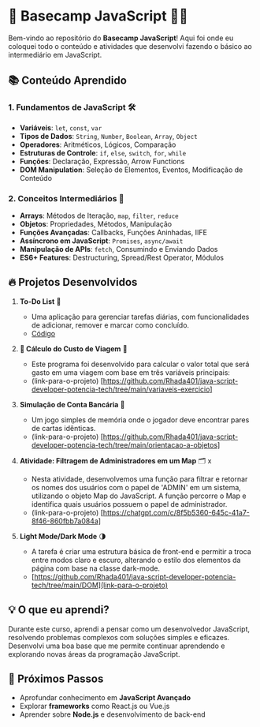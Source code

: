 # 🚀 Basecamp JavaScript 🧑‍💻

Bem-vindo ao repositório do **Basecamp JavaScript**! Aqui foi onde eu coloquei todo o conteúdo e atividades que desenvolvi fazendo o básico ao intermediário em JavaScript.

## 📚 Conteúdo Aprendido

### 1. Fundamentos de JavaScript 🛠️
- **Variáveis**: `let`, `const`, `var`
- **Tipos de Dados**: `String`, `Number`, `Boolean`, `Array`, `Object`
- **Operadores**: Aritméticos, Lógicos, Comparação
- **Estruturas de Controle**: `if`, `else`, `switch`, `for`, `while`
- **Funções**: Declaração, Expressão, Arrow Functions
- **DOM Manipulation**: Seleção de Elementos, Eventos, Modificação de Conteúdo

### 2. Conceitos Intermediários 🌟
- **Arrays**: Métodos de Iteração, `map`, `filter`, `reduce`
- **Objetos**: Propriedades, Métodos, Manipulação
- **Funções Avançadas**: Callbacks, Funções Aninhadas, IIFE
- **Assíncrono em JavaScript**: `Promises`, `async/await`
- **Manipulação de APIs**: `fetch`, Consumindo e Enviando Dados
- **ES6+ Features**: Destructuring, Spread/Rest Operator, Módulos

## 🔥 Projetos Desenvolvidos

1. **To-Do List** 📝
    - Uma aplicação para gerenciar tarefas diárias, com funcionalidades de adicionar, remover e marcar como concluído.
    - [Código](link-para-o-projeto)

2. **🚗 Cálculo do Custo de Viagem** 🧮
    - Este programa foi desenvolvido para calcular o valor total que será gasto em uma viagem com base em três variáveis principais:
    - (link-para-o-projeto) [https://github.com/Rhada401/java-script-developer-potencia-tech/tree/main/variaveis-exercicio]

3. **Simulação de Conta Bancária** 🏦
    - Um jogo simples de memória onde o jogador deve encontrar pares de cartas idênticas.
    - (link-para-o-projeto) [https://github.com/Rhada401/java-script-developer-potencia-tech/tree/main/orientacao-a-objetos]

4. **Atividade: Filtragem de Administradores em um Map** 🗂️ x
    - Nesta atividade, desenvolvemos uma função para filtrar e retornar os nomes dos usuários com o papel de 'ADMIN' em um sistema, utilizando o objeto Map do JavaScript. A função percorre o Map e identifica quais usuários possuem o papel de administrador.
    - (link-para-o-projeto) [https://chatgpt.com/c/8f5b5360-645c-41a7-8f46-860fbb7a084a]

5. **Light Mode/Dark Mode** 🌗
    - A tarefa é criar uma estrutura básica de front-end e permitir a troca entre modos claro e escuro, alterando o estilo dos elementos da página com base na classe dark-mode.
    - [https://github.com/Rhada401/java-script-developer-potencia-tech/tree/main/DOM](link-para-o-projeto)

## 💡 O que eu aprendi?

Durante este curso, aprendi a pensar como um desenvolvedor JavaScript, resolvendo problemas complexos com soluções simples e eficazes. Desenvolvi uma boa base que me permite continuar aprendendo e explorando novas áreas da programação JavaScript.

## 🎯 Próximos Passos

- Aprofundar conhecimento em **JavaScript Avançado**
- Explorar **frameworks** como React.js ou Vue.js
- Aprender sobre **Node.js** e desenvolvimento de back-end
